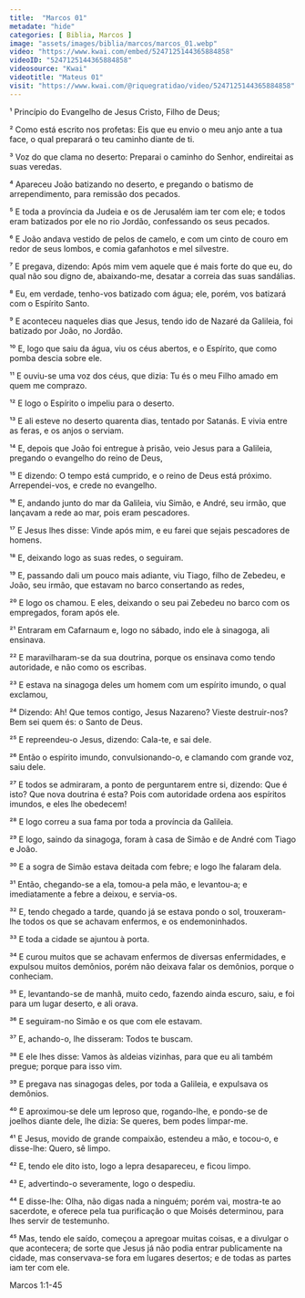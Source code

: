 ```yaml
---
title:  "Marcos 01"
metadate: "hide"
categories: [ Biblia, Marcos ]
image: "assets/images/biblia/marcos/marcos_01.webp"
video: "https://www.kwai.com/embed/5247125144365884858"
videoID: "5247125144365884858"
videosource: "Kwai"
videotitle: "Mateus 01"
visit: "https://www.kwai.com/@riquegratidao/video/5247125144365884858"
---
```


¹ Princípio do Evangelho de Jesus Cristo, Filho de Deus;

² Como está escrito nos profetas: Eis que eu envio o meu anjo ante a tua face, o qual preparará o teu caminho diante de ti.

³ Voz do que clama no deserto: Preparai o caminho do Senhor, endireitai as suas veredas.

⁴ Apareceu João batizando no deserto, e pregando o batismo de arrependimento, para remissão dos pecados.

⁵ E toda a província da Judeia e os de Jerusalém iam ter com ele; e todos eram batizados por ele no rio Jordão, confessando os seus pecados.

⁶ E João andava vestido de pelos de camelo, e com um cinto de couro em redor de seus lombos, e comia gafanhotos e mel silvestre.

⁷ E pregava, dizendo: Após mim vem aquele que é mais forte do que eu, do qual não sou digno de, abaixando-me, desatar a correia das suas sandálias.

⁸ Eu, em verdade, tenho-vos batizado com água; ele, porém, vos batizará com o Espírito Santo.

⁹ E aconteceu naqueles dias que Jesus, tendo ido de Nazaré da Galileia, foi batizado por João, no Jordão.

¹⁰ E, logo que saiu da água, viu os céus abertos, e o Espírito, que como pomba descia sobre ele.

¹¹ E ouviu-se uma voz dos céus, que dizia: Tu és o meu Filho amado em quem me comprazo.

¹² E logo o Espírito o impeliu para o deserto.

¹³ E ali esteve no deserto quarenta dias, tentado por Satanás. E vivia entre as feras, e os anjos o serviam.

¹⁴ E, depois que João foi entregue à prisão, veio Jesus para a Galileia, pregando o evangelho do reino de Deus,

¹⁵ E dizendo: O tempo está cumprido, e o reino de Deus está próximo. Arrependei-vos, e crede no evangelho.

¹⁶ E, andando junto do mar da Galileia, viu Simão, e André, seu irmão, que lançavam a rede ao mar, pois eram pescadores.

¹⁷ E Jesus lhes disse: Vinde após mim, e eu farei que sejais pescadores de homens.

¹⁸ E, deixando logo as suas redes, o seguiram.

¹⁹ E, passando dali um pouco mais adiante, viu Tiago, filho de Zebedeu, e João, seu irmão, que estavam no barco consertando as redes,

²⁰ E logo os chamou. E eles, deixando o seu pai Zebedeu no barco com os empregados, foram após ele.

²¹ Entraram em Cafarnaum e, logo no sábado, indo ele à sinagoga, ali ensinava.

²² E maravilharam-se da sua doutrina, porque os ensinava como tendo autoridade, e não como os escribas.

²³ E estava na sinagoga deles um homem com um espírito imundo, o qual exclamou,

²⁴ Dizendo: Ah! Que temos contigo, Jesus Nazareno? Vieste destruir-nos? Bem sei quem és: o Santo de Deus.

²⁵ E repreendeu-o Jesus, dizendo: Cala-te, e sai dele.

²⁶ Então o espírito imundo, convulsionando-o, e clamando com grande voz, saiu dele.

²⁷ E todos se admiraram, a ponto de perguntarem entre si, dizendo: Que é isto? Que nova doutrina é esta? Pois com autoridade ordena aos espíritos imundos, e eles lhe obedecem!

²⁸ E logo correu a sua fama por toda a província da Galileia.

²⁹ E logo, saindo da sinagoga, foram à casa de Simão e de André com Tiago e João.

³⁰ E a sogra de Simão estava deitada com febre; e logo lhe falaram dela.

³¹ Então, chegando-se a ela, tomou-a pela mão, e levantou-a; e imediatamente a febre a deixou, e servia-os.

³² E, tendo chegado a tarde, quando já se estava pondo o sol, trouxeram-lhe todos os que se achavam enfermos, e os endemoninhados.

³³ E toda a cidade se ajuntou à porta.

³⁴ E curou muitos que se achavam enfermos de diversas enfermidades, e expulsou muitos demônios, porém não deixava falar os demônios, porque o conheciam.

³⁵ E, levantando-se de manhã, muito cedo, fazendo ainda escuro, saiu, e foi para um lugar deserto, e ali orava.

³⁶ E seguiram-no Simão e os que com ele estavam.

³⁷ E, achando-o, lhe disseram: Todos te buscam.

³⁸ E ele lhes disse: Vamos às aldeias vizinhas, para que eu ali também pregue; porque para isso vim.

³⁹ E pregava nas sinagogas deles, por toda a Galileia, e expulsava os demônios.

⁴⁰ E aproximou-se dele um leproso que, rogando-lhe, e pondo-se de joelhos diante dele, lhe dizia: Se queres, bem podes limpar-me.

⁴¹ E Jesus, movido de grande compaixão, estendeu a mão, e tocou-o, e disse-lhe: Quero, sê limpo.

⁴² E, tendo ele dito isto, logo a lepra desapareceu, e ficou limpo.

⁴³ E, advertindo-o severamente, logo o despediu.

⁴⁴ E disse-lhe: Olha, não digas nada a ninguém; porém vai, mostra-te ao sacerdote, e oferece pela tua purificação o que Moisés determinou, para lhes servir de testemunho.

⁴⁵ Mas, tendo ele saído, começou a apregoar muitas coisas, e a divulgar o que acontecera; de sorte que Jesus já não podia entrar publicamente na cidade, mas conservava-se fora em lugares desertos; e de todas as partes iam ter com ele. 

Marcos 1:1-45